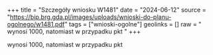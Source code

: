 +++
title = "Szczegóły wniosku W1481"
date = "2024-06-12"
source = "https://bip.brg.gda.pl/images/uploads/wnioski-do-planu-ogolnego/w1481.pdf"
tags = ["wnioski-ogolne"]
geolinks = []
raw = " wynosi 1000, natomiast w przypadku pkt "
+++

 wynosi 1000, natomiast w przypadku pkt 


